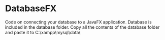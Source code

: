 # DatabaseFX

Code on connecting your database to a JavaFX application.
Database is included in the database folder. Copy all the contents of the database folder and paste it to C:\xampp\mysql\data\ 
